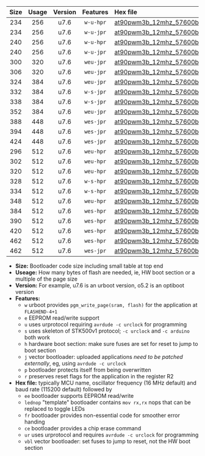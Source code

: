 |Size|Usage|Version|Features|Hex file|
|:-:|:-:|:-:|:-:|:--|
|234|256|u7.6|`w-u-hpr`|[at90pwm3b_12mhz_57600bps_ur.hex](https://raw.githubusercontent.com/stefanrueger/urboot/main/at90pwm3b_12mhz_57600bps_ur.hex)|
|234|256|u7.6|`w-u-jpr`|[at90pwm3b_12mhz_57600bps_ur_vbl.hex](https://raw.githubusercontent.com/stefanrueger/urboot/main/at90pwm3b_12mhz_57600bps_ur_vbl.hex)|
|240|256|u7.6|`w-u-hpr`|[at90pwm3b_12mhz_57600bps_lednop_ur.hex](https://raw.githubusercontent.com/stefanrueger/urboot/main/at90pwm3b_12mhz_57600bps_lednop_ur.hex)|
|240|256|u7.6|`w-u-jpr`|[at90pwm3b_12mhz_57600bps_lednop_ur_vbl.hex](https://raw.githubusercontent.com/stefanrueger/urboot/main/at90pwm3b_12mhz_57600bps_lednop_ur_vbl.hex)|
|300|320|u7.6|`weu-jpr`|[at90pwm3b_12mhz_57600bps_ee_ur_vbl.hex](https://raw.githubusercontent.com/stefanrueger/urboot/main/at90pwm3b_12mhz_57600bps_ee_ur_vbl.hex)|
|306|320|u7.6|`weu-jpr`|[at90pwm3b_12mhz_57600bps_ee_lednop_ur_vbl.hex](https://raw.githubusercontent.com/stefanrueger/urboot/main/at90pwm3b_12mhz_57600bps_ee_lednop_ur_vbl.hex)|
|324|384|u7.6|`weu-jpr`|[at90pwm3b_12mhz_57600bps_ee_lednop_fr_ur_vbl.hex](https://raw.githubusercontent.com/stefanrueger/urboot/main/at90pwm3b_12mhz_57600bps_ee_lednop_fr_ur_vbl.hex)|
|332|384|u7.6|`w-s-jpr`|[at90pwm3b_12mhz_57600bps_vbl.hex](https://raw.githubusercontent.com/stefanrueger/urboot/main/at90pwm3b_12mhz_57600bps_vbl.hex)|
|338|384|u7.6|`w-s-jpr`|[at90pwm3b_12mhz_57600bps_lednop_vbl.hex](https://raw.githubusercontent.com/stefanrueger/urboot/main/at90pwm3b_12mhz_57600bps_lednop_vbl.hex)|
|352|384|u7.6|`weu-jpr`|[at90pwm3b_12mhz_57600bps_ee_lednop_fr_ce_ur_vbl.hex](https://raw.githubusercontent.com/stefanrueger/urboot/main/at90pwm3b_12mhz_57600bps_ee_lednop_fr_ce_ur_vbl.hex)|
|388|448|u7.6|`wes-jpr`|[at90pwm3b_12mhz_57600bps_ee_vbl.hex](https://raw.githubusercontent.com/stefanrueger/urboot/main/at90pwm3b_12mhz_57600bps_ee_vbl.hex)|
|394|448|u7.6|`wes-jpr`|[at90pwm3b_12mhz_57600bps_ee_lednop_vbl.hex](https://raw.githubusercontent.com/stefanrueger/urboot/main/at90pwm3b_12mhz_57600bps_ee_lednop_vbl.hex)|
|424|448|u7.6|`wes-jpr`|[at90pwm3b_12mhz_57600bps_ee_lednop_fr_vbl.hex](https://raw.githubusercontent.com/stefanrueger/urboot/main/at90pwm3b_12mhz_57600bps_ee_lednop_fr_vbl.hex)|
|296|512|u7.6|`weu-hpr`|[at90pwm3b_12mhz_57600bps_ee_ur.hex](https://raw.githubusercontent.com/stefanrueger/urboot/main/at90pwm3b_12mhz_57600bps_ee_ur.hex)|
|302|512|u7.6|`weu-hpr`|[at90pwm3b_12mhz_57600bps_ee_lednop_ur.hex](https://raw.githubusercontent.com/stefanrueger/urboot/main/at90pwm3b_12mhz_57600bps_ee_lednop_ur.hex)|
|320|512|u7.6|`weu-hpr`|[at90pwm3b_12mhz_57600bps_ee_lednop_fr_ur.hex](https://raw.githubusercontent.com/stefanrueger/urboot/main/at90pwm3b_12mhz_57600bps_ee_lednop_fr_ur.hex)|
|328|512|u7.6|`w-s-hpr`|[at90pwm3b_12mhz_57600bps.hex](https://raw.githubusercontent.com/stefanrueger/urboot/main/at90pwm3b_12mhz_57600bps.hex)|
|334|512|u7.6|`w-s-hpr`|[at90pwm3b_12mhz_57600bps_lednop.hex](https://raw.githubusercontent.com/stefanrueger/urboot/main/at90pwm3b_12mhz_57600bps_lednop.hex)|
|348|512|u7.6|`weu-hpr`|[at90pwm3b_12mhz_57600bps_ee_lednop_fr_ce_ur.hex](https://raw.githubusercontent.com/stefanrueger/urboot/main/at90pwm3b_12mhz_57600bps_ee_lednop_fr_ce_ur.hex)|
|384|512|u7.6|`wes-hpr`|[at90pwm3b_12mhz_57600bps_ee.hex](https://raw.githubusercontent.com/stefanrueger/urboot/main/at90pwm3b_12mhz_57600bps_ee.hex)|
|390|512|u7.6|`wes-hpr`|[at90pwm3b_12mhz_57600bps_ee_lednop.hex](https://raw.githubusercontent.com/stefanrueger/urboot/main/at90pwm3b_12mhz_57600bps_ee_lednop.hex)|
|420|512|u7.6|`wes-hpr`|[at90pwm3b_12mhz_57600bps_ee_lednop_fr.hex](https://raw.githubusercontent.com/stefanrueger/urboot/main/at90pwm3b_12mhz_57600bps_ee_lednop_fr.hex)|
|462|512|u7.6|`wes-hpr`|[at90pwm3b_12mhz_57600bps_ee_lednop_fr_ce.hex](https://raw.githubusercontent.com/stefanrueger/urboot/main/at90pwm3b_12mhz_57600bps_ee_lednop_fr_ce.hex)|
|462|512|u7.6|`wes-jpr`|[at90pwm3b_12mhz_57600bps_ee_lednop_fr_ce_vbl.hex](https://raw.githubusercontent.com/stefanrueger/urboot/main/at90pwm3b_12mhz_57600bps_ee_lednop_fr_ce_vbl.hex)|

- **Size:** Bootloader code size including small table at top end
- **Useage:** How many bytes of flash are needed, ie, HW boot section or a multiple of the page size
- **Version:** For example, u7.6 is an urboot version, o5.2 is an optiboot version
- **Features:**
  + `w` urboot provides `pgm_write_page(sram, flash)` for the application at `FLASHEND-4+1`
  + `e` EEPROM read/write support
  + `u` uses urprotocol requiring `avrdude -c urclock` for programming
  + `s` uses skeleton of STK500v1 protocol; `-c urclock` and `-c arduino` both work
  + `h` hardware boot section: make sure fuses are set for reset to jump to boot section
  + `j` vector bootloader: uploaded applications *need to be patched externally*, eg, using `avrdude -c urclock`
  + `p` bootloader protects itself from being overwritten
  + `r` preserves reset flags for the application in the register R2
- **Hex file:** typically MCU name, oscillator frequency (16 MHz default) and baud rate (115200 default) followed by
  + `ee` bootloader supports EEPROM read/write
  + `lednop` "template" bootloader contains `mov rx,rx` nops that can be replaced to toggle LEDs
  + `fr` bootloader provides non-essential code for smoother error handing
  + `ce` bootloader provides a chip erase command
  + `ur` uses urprotocol and requires `avrdude -c urclock` for programming
  + `vbl` vector bootloader: set fuses to jump to reset, not the HW boot section
